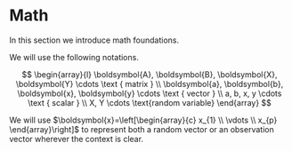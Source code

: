 # Math

In this section we introduce math foundations.

We will use the following notations.


$$
\begin{array}{l}
\boldsymbol{A}, \boldsymbol{B}, \boldsymbol{X}, \boldsymbol{Y} \cdots \text { matrix } \\
\boldsymbol{a}, \boldsymbol{b}, \boldsymbol{x}, \boldsymbol{y} \cdots \text { vector } \\
a, b, x, y \cdots \text { scalar } \\
X, Y \cdots \text{random variable}
\end{array}
$$

We will use $\boldsymbol{x}=\left[\begin{array}{c}
x_{1} \\
\vdots \\
x_{p}
\end{array}\right]$
to represent both a random vector or an observation vector wherever the context is clear.
